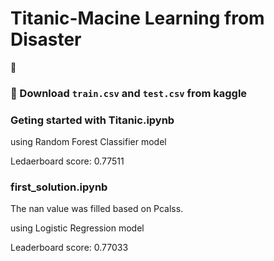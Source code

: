 # Titanic-Macine Learning from Disaster
:ship: 


### 🔨 Download `train.csv` and `test.csv` from kaggle


### Geting started with Titanic.ipynb
using Random Forest Classifier model

Ledaerboard score: 0.77511


### first_solution.ipynb
The nan value was filled based on Pcalss.

using Logistic Regression model

Leaderboard score: 0.77033


